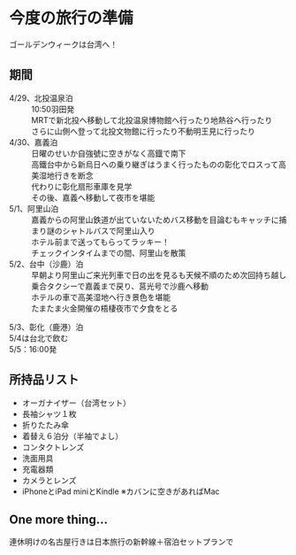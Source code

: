 # 今度の旅行の準備
ゴールデンウィークは台湾へ！

## 期間
<dl>
<dt>4/29、北投温泉泊</dt>
<dd>10:50羽田発<br>MRTで新北投へ移動して北投温泉博物館へ行ったり地熱谷へ行ったり<br>
さらに山側へ登って北投文物館に行ったり不動明王見に行ったり</dd>
<dt>4/30、嘉義泊</dt>
<dd>日曜のせいか自強號に空きがなく高鐡で南下</br>
高鐵台中から新烏日への乗り継ぎはうまく行ったものの彰化でロスって高美湿地行きを断念<br>
代わりに彰化扇形車庫を見学<br>その後、嘉義へ移動して夜市を堪能</dd>
<dt>5/1、阿里山泊</dt>
<dd>嘉義からの阿里山鉄道が出ていないためバス移動を目論むもキャッチに捕まり謎のシャトルバスで阿里山入り<br>
ホテル前まで送ってもらってラッキー！<br>チェックインタイムまでの間、阿里山を散策</dd>
<dt>5/2、台中（沙鹿）泊</dt>
<dd>早朝より阿里山ご来光列車で日の出を見るも天候不順のため次回持ち越し<br>
乗合タクシーで嘉義まで戻り、莒光号で沙鹿へ移動<br>
ホテルの車で高美湿地へ行き景色を堪能<br>
たまたま火金開催の梧棲夜市で夕食をとる</dd>
</dl>

5/3、彰化（鹿港）泊  
5/4は台北で飲む  
5/5：16:00発  

## 所持品リスト
- オーガナイザー（台湾セット）
- 長袖シャツ１枚
- 折りたたみ傘
- 着替え６泊分（半袖でよし）
- コンタクトレンズ
- 洗面用具
- 充電器類
- カメラとレンズ
- iPhoneとiPad miniとKindle
※カバンに空きがあればMac

## One more thing...
連休明けの名古屋行きは日本旅行の新幹線＋宿泊セットプランで
